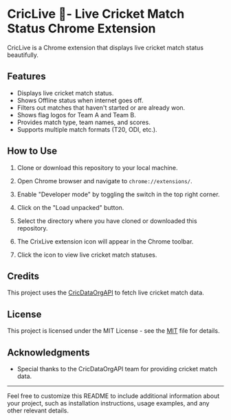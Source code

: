 # CricLive 🏏- Live Cricket Match Status Chrome Extension

CricLive is a Chrome extension that displays live cricket match status beautifully.

## Features

- Displays live cricket match status.
- Shows Offline status when internet goes off.
- Filters out matches that haven't started or are already won.
- Shows flag logos for Team A and Team B.
- Provides match type, team names, and scores.
- Supports multiple match formats (T20, ODI, etc.).

## How to Use

1. Clone or download this repository to your local machine.

2. Open Chrome browser and navigate to `chrome://extensions/`.

3. Enable "Developer mode" by toggling the switch in the top right corner.

4. Click on the "Load unpacked" button.

5. Select the directory where you have cloned or downloaded this repository.

6. The CrixLive extension icon will appear in the Chrome toolbar.

7. Click the icon to view live cricket match statuses.

## Credits

This project uses the [CricDataOrgAPI](https://cricketdata.org/) to fetch live cricket match data.

## License

This project is licensed under the MIT License - see the [MIT](LICENSE) file for details.

## Acknowledgments

- Special thanks to the CricDataOrgAPI team for providing cricket match data.

---

Feel free to customize this README to include additional information about your project, such as installation instructions, usage examples, and any other relevant details.
